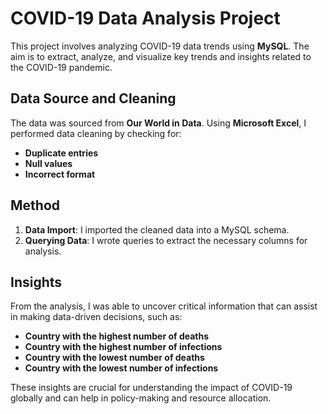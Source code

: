 # COVID-19 Data Analysis Project

This project involves analyzing COVID-19 data trends using **MySQL**. The aim is to extract, analyze, and visualize key trends and insights related to the COVID-19 pandemic.

## Data Source and Cleaning
The data was sourced from **Our World in Data**. Using **Microsoft Excel**, I performed data cleaning by checking for:
- **Duplicate entries**
- **Null values**
- **Incorrect format**

## Method
1. **Data Import**: I imported the cleaned data into a MySQL schema.
2. **Querying Data**: I wrote queries to extract the necessary columns for analysis.

## Insights
From the analysis, I was able to uncover critical information that can assist in making data-driven decisions, such as:
- **Country with the highest number of deaths**
- **Country with the highest number of infections**
- **Country with the lowest number of deaths**
- **Country with the lowest number of infections**

These insights are crucial for understanding the impact of COVID-19 globally and can help in policy-making and resource allocation.

